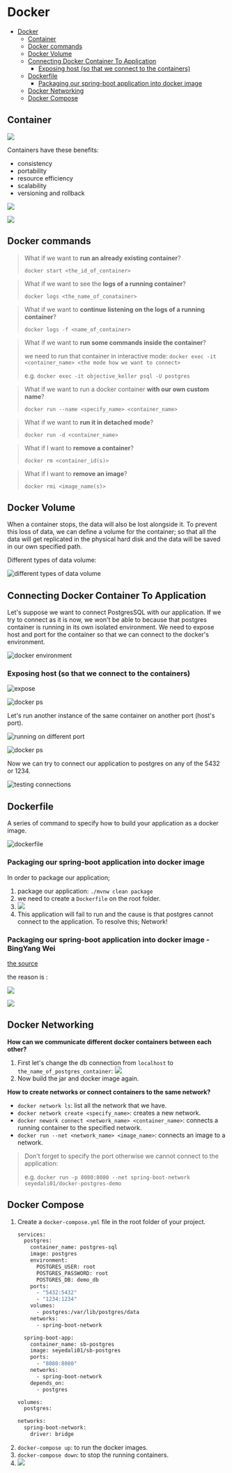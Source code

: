 # Docker

<!-- TOC -->
* [Docker](#docker)
  * [Container](#container)
  * [Docker commands](#docker-commands)
  * [Docker Volume](#docker-volume)
  * [Connecting Docker Container To Application](#connecting-docker-container-to-application)
    * [Exposing host (so that we connect to the containers)](#exposing-host-so-that-we-connect-to-the-containers)
  * [Dockerfile](#dockerfile)
    * [Packaging our spring-boot application into docker image](#packaging-our-spring-boot-application-into-docker-image)
  * [Docker Networking](#docker-networking)
  * [Docker Compose](#docker-compose)
<!-- TOC -->

## Container

![](../images/Image_013.jpg)

Containers have these benefits:

- consistency
- portability
- resource efficiency
- scalability
- versioning and rollback

![](../images/Image_014.jpg)

![](../images/Image_015.jpg)

## Docker commands

> What if we want to **run an already existing container**?
>
> `docker start <the_id_of_container>`

> What if we want to see the **logs of a running container**?
>
> `docker logs <the_name_of_conatainer>`

> What if we want to **continue listening on the logs of a running container**?
>
> `docker logs -f <name_of_container>`

> What if we want to **run some commands inside the container**?
>
> we need to run that container in interactive
> mode: `docker exec -it <container_name> <the mode how we want to connect>`
>
> e.g. `docker exec -it objective_keller psql -U postgres`

> What if we want to run a docker container **with our own custom name**?
>
> `docker run --name <specify_name> <container_name>`

> What if we want to **run it in detached mode**?
>
> `docker run -d <container_name>`

> What if I want to **remove a container**?
>
> `docker rm <container_id(s)>`

> What if I want to **remove an image**?
>
> `docker rmi <image_name(s)>`

## Docker Volume

When a container stops, the data will also be lost alongside it.
To prevent this loss of data, we can define a volume for the container;
so that all the data will get replicated in the physical hard disk and the data
will be saved in our own specified path.

Different types of data volume:

![different types of data volume](../images/Image_016.jpg)

## Connecting Docker Container To Application

Let's suppose we want to connect PostgresSQL with our application. If we try to connect as it is
now, we won't be able to because that postgres container is running in its own isolated environment.
We need to expose host and port for the container so that we can connect to the docker's environment.

![docker environment](../images/Image_017.jpg)

### Exposing host (so that we connect to the containers)

![expose](../images/Image_018.jpg)

![docker ps](../images/Image_019.jpg)

Let's run another instance of the same container on another port (host's port).

![running on different port](../images/Image_020.jpg)

![docker ps](../images/Image_021.jpg)

Now we can try to connect our application to postgres on any of the 5432 or 1234.

![testing connections](../images/Image_022.jpg)

## Dockerfile

A series of command to specify how to build your application as a docker image.

![dockerfile](../images/Image_023.jpg)

### Packaging our spring-boot application into docker image

In order to package our application;

1. package our application: `./mvnw clean package`
2. we need to create a `Dockerfile` on the root folder. 
3. ![](../images/Image_024.jpg)
4. This application will fail to run and the cause is that postgres cannot connect
to the application. To resolve this; Network!

### Packaging our spring-boot application into docker image - BingYang Wei

[the source](../Dockerfile-bingyangwei)

the reason is :

![](../images/Screenshot%202023-11-30%20145426.png)

![](../images/Screenshot%202023-11-30%20145551.png)
 

## Docker Networking
**How can we communicate different docker containers between each other?**

1. First let's change the db connection from `localhost` to `the_name_of_postgres_container`:
![](../images/Image_025.jpg)
2. Now build the jar and docker image again.

**How to create networks or connect containers to the same network?**

- `docker network ls`: list all the network that we have.
- `docker network create <specify_name>`: creates a new network.
- `docker nework connect <network_name> <container_name>`: connects a running container to the specified network.
- `docker run --net <network_name> <image_name>`: connects an image to a network. 
> Don't forget to specify the port otherwise we cannot connect to the application:
> 
> e.g. `docker run -p 8080:8080 --net spring-boot-network seyedali01/docker-postgres-demo`

## Docker Compose
1. Create a `docker-compose.yml` file in the root folder of your project.
    ```dockerfile
    services:
      postgres:
        container_name: postgres-sql
        image: postgres
        environment:
          POSTGRES_USER: root
          POSTGRES_PASSWORD: root
          POSTGRES_DB: demo_db
        ports:
          - "5432:5432"
          - "1234:1234"
        volumes:
          - postgres:/var/lib/postgres/data
        networks:
          - spring-boot-network
    
      spring-boot-app:
        container_name: sb-postgres
        image: seyedali01/sb-postgres
        ports:
          - "8080:8080"
        networks:
          - spring-boot-network
        depends_on:
          - postgres
    
    volumes:
      postgres:
    
    networks:
      spring-boot-network:
        driver: bridge
    ```
2. `docker-compose up`: to run the docker images.
3. `docker-compose down`: to stop the running containers.
4. ![](../images/Image_027.jpg)

<br><br><br>